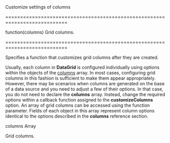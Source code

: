 <!--**
/*-------------------------------------------
    Auto-generated file. Do not modify.
-------------------------------------------

**-->
<!--d-->Customize settings of columns<!--/d-->
===========================================================================
<!--type-->function(columns)<!--/type-->
<!--fp1d-->Grid columns.<!--/fp1d-->
===========================================================================

<!--shortDescription-->
Specifies a function that customizes grid columns after they are created.
<!--/shortDescription-->

<!--fullDescription-->
Usually, each column in **DataGrid** is configured individually using options within the objects of the [columns](/Documentation/ApiReference/UI_Widgets/dxDataGrid/Configuration/columns/) array. In most cases, configuring grid columns in this fashion is sufficient to make them appear appropriately. However, there may be scenarios when columns are generated on the base of a data source and you need to adjust a few of their options. In that case, you do not need to declare the **columns** array. Instead, change the required options within a callback function assigned to the **customizeColumns** option. An array of grid columns can be accessed using the function parameter. Fields of each object in this array represent column options identical to the options described in the **columns** reference section. 
<!--/fullDescription-->
<!--typeFunctionParamName1-->columns<!--/typeFunctionParamName1-->
<!--typeFunctionParamType1-->Array<!--/typeFunctionParamType1-->
<!--typeFunctionParamDescription1-->
Grid columns.
<!--/typeFunctionParamDescription1-->
